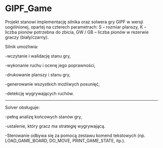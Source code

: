 # GIPF_Game
Projekt stanowi implementację silnika oraz solwera gry GIPF w wersji uogólnionej, opartej na czterech parametrach:
S – rozmiar planszy,
K – liczba pionów potrzebna do zbicia,
GW / GB – liczba pionów w rezerwie graczy (biały/czarny).

Silnik umożliwia:

  -wczytanie i walidację stanu gry,

  -wykonanie ruchu i ocenę jego poprawności,

  -drukowanie planszy i stanu gry,

  -generowanie wszystkich możliwych posunięć,

  -detekcję wygrywających ruchów.


----------------------------------------------------------------------------------------------

Solver obsługuje:

  -pełną analizę końcowych stanów gry,

  -ustalenie, który gracz ma strategię wygrywającą.

  -Sterowanie odbywa się za pomocą zestawu komend tekstowych (np. LOAD_GAME_BOARD, DO_MOVE, PRINT_GAME_STATE, itp.).
